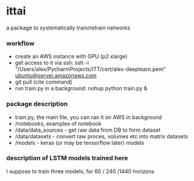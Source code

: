 # ittai
a package to systematically train/retrain networks

### workflow
- create an AWS instance with GPU (p2.xlarge)
- get access to it via ssh:
ssh -i "/Users/alex/PycharmProjects/ITT/cert/alex-deeplearn.pem" ubuntu@server.amazonaws.com
- git pull (cite command)
- run train.py in a background:     nohup python train.py &


### package description
- train.py, the main file, you can ran it on AWS in background
- /notebooks, examples of notebook
- /data/data_sources - get raw data from DB to form dataset
- /data/datasets - convert raw proces, volumes etc into matrix datasets
- /models - keras (or may be tensorflow later) models


### description of LSTM models trained here
I suppose to train three models, for 60 / 240 /1440 horizons